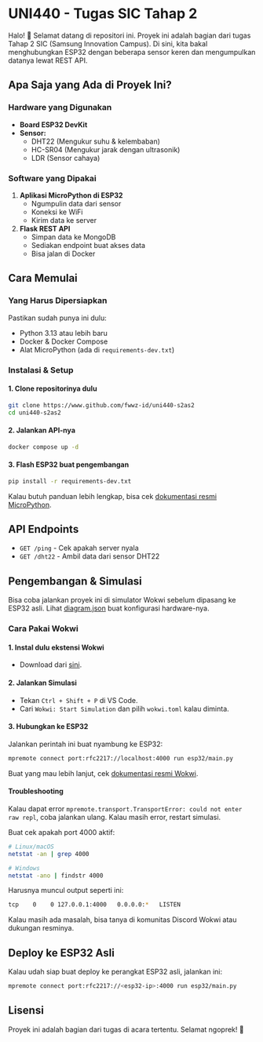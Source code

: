 # UNI440 - Tugas SIC Tahap 2

Halo! 👋 Selamat datang di repositori ini. Proyek ini adalah bagian dari tugas Tahap 2 SIC (Samsung Innovation Campus). Di sini, kita bakal menghubungkan ESP32 dengan beberapa sensor keren dan mengumpulkan datanya lewat REST API.

## Apa Saja yang Ada di Proyek Ini?

### Hardware yang Digunakan

- **Board ESP32 DevKit**
- **Sensor:**
  - DHT22 (Mengukur suhu & kelembaban)
  - HC-SR04 (Mengukur jarak dengan ultrasonik)
  - LDR (Sensor cahaya)

### Software yang Dipakai

1. **Aplikasi MicroPython di ESP32**
   - Ngumpulin data dari sensor
   - Koneksi ke WiFi
   - Kirim data ke server
2. **Flask REST API**
   - Simpan data ke MongoDB
   - Sediakan endpoint buat akses data
   - Bisa jalan di Docker

## Cara Memulai

### Yang Harus Dipersiapkan

Pastikan sudah punya ini dulu:

- Python 3.13 atau lebih baru
- Docker & Docker Compose
- Alat MicroPython (ada di `requirements-dev.txt`)

### Instalasi & Setup

#### 1. Clone repositorinya dulu

```sh
git clone https://www.github.com/fwwz-id/uni440-s2as2
cd uni440-s2as2
```

#### 2. Jalankan API-nya

```sh
docker compose up -d
```

#### 3. Flash ESP32 buat pengembangan

```sh
pip install -r requirements-dev.txt
```

Kalau butuh panduan lebih lengkap, bisa cek [dokumentasi resmi MicroPython](https://micropython.org/download/ESP32_GENERIC/).

## API Endpoints

- `GET /ping` - Cek apakah server nyala
- `GET /dht22` - Ambil data dari sensor DHT22

## Pengembangan & Simulasi

Bisa coba jalankan proyek ini di simulator Wokwi sebelum dipasang ke ESP32 asli. Lihat [diagram.json](diagram.json) buat konfigurasi hardware-nya.

### Cara Pakai Wokwi

#### 1. Instal dulu ekstensi Wokwi
- Download dari [sini](https://marketplace.visualstudio.com/items?itemName=Wokwi.wokwi-vscode).

#### 2. Jalankan Simulasi
- Tekan `Ctrl + Shift + P` di VS Code.
- Cari `Wokwi: Start Simulation` dan pilih `wokwi.toml` kalau diminta.

#### 3. Hubungkan ke ESP32

Jalankan perintah ini buat nyambung ke ESP32:

```sh
mpremote connect port:rfc2217://localhost:4000 run esp32/main.py
```

Buat yang mau lebih lanjut, cek [dokumentasi resmi Wokwi](https://github.com/wokwi/wokwi-vscode-micropython/blob/main/README.md).

#### Troubleshooting

Kalau dapat error `mpremote.transport.TransportError: could not enter raw repl`, coba jalankan ulang. Kalau masih error, restart simulasi.

Buat cek apakah port 4000 aktif:

```sh
# Linux/macOS
netstat -an | grep 4000  

# Windows
netstat -ano | findstr 4000  
```

Harusnya muncul output seperti ini:

```sh
tcp    0    0 127.0.0.1:4000   0.0.0.0:*   LISTEN
```

Kalau masih ada masalah, bisa tanya di komunitas Discord Wokwi atau dukungan resminya.

## Deploy ke ESP32 Asli

Kalau udah siap buat deploy ke perangkat ESP32 asli, jalankan ini:

```sh
mpremote connect port:rfc2217://<esp32-ip>:4000 run esp32/main.py
```

## Lisensi

Proyek ini adalah bagian dari tugas di acara tertentu. Selamat ngoprek! 🚀


